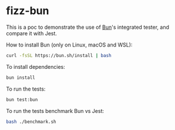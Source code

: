 # fizz-bun

This is a poc to demonstrate the use of [Bun](https://bun.sh)'s integrated tester, and compare it with Jest.

How to install Bun (only on Linux, macOS and WSL):

```bash
curl -fsSL https://bun.sh/install | bash
```

To install dependencies:

```bash
bun install
```

To run the tests:

```bash
bun test:bun
```

To run the tests benchmark Bun vs Jest:

```bash
bash ./benchmark.sh
```

